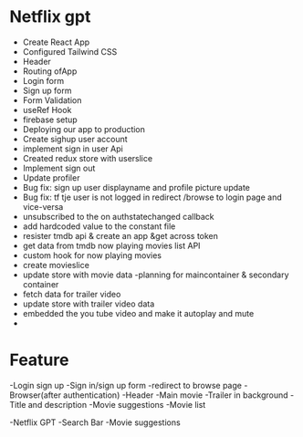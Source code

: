 # Netflix gpt

- Create React App
- Configured Tailwind CSS
- Header
- Routing ofApp
- Login form
- Sign up form
- Form Validation
- useRef Hook
- firebase setup
- Deploying our app to production
- Create sighup user account
- implement sign in user Api
- Created redux store with userslice
- Implement sign out
- Update profiler
- Bug fix: sign up user displayname and profile picture update
- Bug fix: tf tje user is not logged in redirect  /browse to login page and vice-versa
- unsubscribed to the on authstatechanged callback
- add hardcoded value to the constant file
- resister tmdb api & create an app &get across token
- get data from tmdb now playing movies list API
- custom hook for now playing movies
- create movieslice
- update store with movie data 
-planning for maincontainer & secondary  container
- fetch data for trailer video
- update store with trailer video data
- embedded the you tube video and make it autoplay and mute
- 

# Feature
-Login sign up
   -Sign in/sign up form
   -redirect to browse page
-Browser(after authentication)
   -Header
   -Main movie
       -Trailer in background
       -Title and description
       -Movie suggestions
          -Movie list 

  -Netflix GPT
     -Search Bar
     -Movie suggestions        
